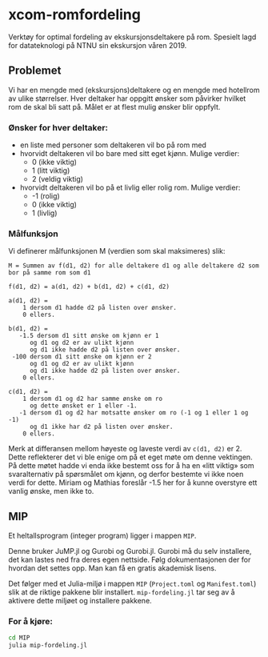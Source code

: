 # xcom-romfordeling
Verktøy for optimal fordeling av ekskursjonsdeltakere på rom.
Spesielt lagd for datateknologi på NTNU sin ekskursjon våren 2019.

## Problemet
Vi har en mengde med (ekskursjons)deltakere og en mengde med hotellrom av ulike størrelser.
Hver deltaker har oppgitt ønsker som påvirker hvilket rom de skal bli satt på.
Målet er at flest mulig ønsker blir oppfylt.

### Ønsker for hver deltaker:
- en liste med personer som deltakeren vil bo på rom med
- hvorvidt deltakeren vil bo bare med sitt eget kjønn.
  Mulige verdier:
  - 0 (ikke viktig)
  - 1 (litt viktig)
  - 2 (veldig viktig)
- hvorvidt deltakeren vil bo på et livlig eller rolig rom.
  Mulige verdier:
  - -1 (rolig)
  - 0 (ikke viktig)
  - 1 (livlig)

### Målfunksjon
Vi definerer målfunksjonen M (verdien som skal maksimeres) slik:

```
M = Summen av f(d1, d2) for alle deltakere d1 og alle deltakere d2 som bor på samme rom som d1

f(d1, d2) = a(d1, d2) + b(d1, d2) + c(d1, d2)

a(d1, d2) =
    1 dersom d1 hadde d2 på listen over ønsker.
    0 ellers.

b(d1, d2) =
   -1.5 dersom d1 sitt ønske om kjønn er 1
      og d1 og d2 er av ulikt kjønn
      og d1 ikke hadde d2 på listen over ønsker.
 -100 dersom d1 sitt ønske om kjønn er 2
      og d1 og d2 er av ulikt kjønn
      og d1 ikke hadde d2 på listen over ønsker.
    0 ellers.

c(d1, d2) =
    1 dersom d1 og d2 har samme ønske om ro
      og dette ønsket er 1 eller -1.
   -1 dersom d1 og d2 har motsatte ønsker om ro (-1 og 1 eller 1 og -1)
      og d1 ikke har d2 på listen over ønsker.
    0 ellers.
```

Merk at differansen mellom høyeste og laveste verdi av `c(d1, d2)` er 2. Dette reflekterer det vi ble enige om på et eget møte om denne vektingen.
På dette møtet hadde vi enda ikke bestemt oss for å ha en «litt viktig» som svaralternativ på spørsmålet om kjønn, og derfor bestemte vi ikke noen verdi for dette. Miriam og Mathias foreslår -1.5 her for å kunne overstyre ett vanlig ønske, men ikke to.

## MIP
Et heltallsprogram (integer program) ligger i mappen `MIP`.

Denne bruker JuMP.jl og Gurobi og Gurobi.jl.
Gurobi må du selv installere, det kan lastes ned fra deres egen nettside.
Følg dokumentasjonen der for hvordan det settes opp.
Man kan få en gratis akademisk lisens.

Det følger med et Julia-miljø i mappen `MIP` (`Project.toml` og `Manifest.toml`) slik at de riktige pakkene blir installert.
`mip-fordeling.jl` tar seg av å aktivere dette miljøet og installere pakkene.

### For å kjøre:
```bash
cd MIP
julia mip-fordeling.jl
```
